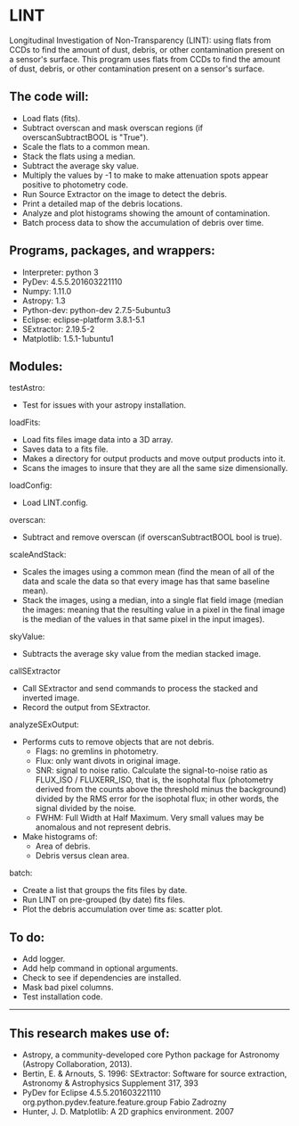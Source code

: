# LINT
Longitudinal Investigation of Non-Transparency (LINT): using flats from CCDs to find the amount of dust, debris, or other contamination present on a sensor's surface. This program uses flats from CCDs to find the amount of dust, debris, or other contamination present on a sensor's surface. 

## The code will:
* Load flats (fits).
* Subtract overscan and mask overscan regions (if overscanSubtractBOOL is "True").
* Scale the flats to a common mean.
* Stack the flats using a median.
* Subtract the average sky value.
* Multiply the values by -1 to make to make attenuation spots appear positive to photometry code. 
* Run Source Extractor on the image to detect the debris.
* Print a detailed map of the debris locations.
* Analyze and plot histograms showing the amount of contamination.
* Batch process data to show the accumulation of debris over time.

## Programs, packages, and wrappers:
* Interpreter: python 3
* PyDev: 4.5.5.201603221110
* Numpy: 1.11.0
* Astropy: 1.3
* Python-dev: python-dev 2.7.5-5ubuntu3
* Eclipse: eclipse-platform 3.8.1-5.1
* SExtractor: 2.19.5-2
* Matplotlib: 1.5.1-1ubuntu1
    
## Modules:
testAstro: 
* Test for issues with your astropy installation.

loadFits:
* Load fits files image data into a 3D array.
* Saves data to a fits file.
* Makes a directory for output products and move output products into it.
* Scans the images to insure that they are all the same size dimensionally.

loadConfig:
* Load LINT.config.

overscan:
* Subtract and remove overscan (if overscanSubtractBOOL bool is true).

scaleAndStack:
* Scales the images using a common mean (find the mean of all of the data and scale the data so that every image has that same baseline mean).
* Stack the images, using a median, into a single flat field image (median the images: meaning that the resulting value in a pixel in the final image is the median of the values in that same pixel in the input images).

skyValue:
* Subtracts the average sky value from the median stacked image.

callSExtractor
* Call SExtractor and send commands to process the stacked and inverted image. 
* Record the output from SExtractor.

analyzeSExOutput:
* Performs cuts to remove objects that are not debris.
   * Flags: no gremlins in photometry.
   * Flux: only want divots in original image.
   * SNR: signal to noise ratio. Calculate the signal-to-noise ratio as FLUX_ISO / FLUXERR_ISO, that is, the isophotal flux (photometry derived from the counts above the threshold minus the background) divided by the RMS error for the isophotal flux; in other words, the signal divided by the noise. 
   * FWHM: Full Width at Half Maximum. Very small values may be anomalous and not represent debris.
* Make histograms of:
   * Area of debris.
   * Debris versus clean area.

batch:
* Create a list that groups the fits files by date.
* Run LINT on pre-grouped (by date) fits files.
* Plot the debris accumulation over time as: scatter plot.
    
## To do:
* Add logger.
* Add help command in optional arguments.
* Check to see if dependencies are installed.
* Mask bad pixel columns.
* Test installation code.
    
------------------------------------------------------------------------------------------------------------------------------
## This research makes use of:
* Astropy, a community-developed core Python package for Astronomy (Astropy Collaboration, 2013).
* Bertin, E. & Arnouts, S. 1996: SExtractor: Software for source extraction, Astronomy & Astrophysics Supplement 317, 393
* PyDev for Eclipse 4.5.5.201603221110 org.python.pydev.feature.feature.group Fabio Zadrozny
* Hunter, J. D. Matplotlib: A 2D graphics environment. 2007
